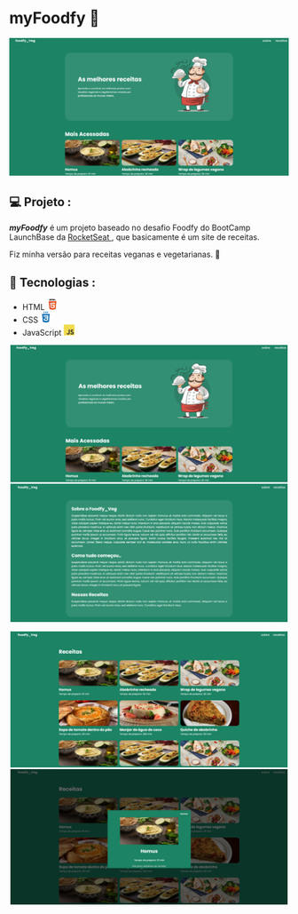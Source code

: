 # myFoodfy 🌱

<img src="src\to-readme\cap1.png" />

## 💻 Projeto : 
_**myFoodfy**_ é um projeto baseado no desafio Foodfy do BootCamp LaunchBase da <a href="https://rocketseat.com.br/">RocketSeat </a>, que basicamente é um site de receitas.

Fiz minha versão para receitas veganas e vegetarianas. 🌱

## 🚀 Tecnologias :   
 * HTML <img src="https://raw.githubusercontent.com/devicons/devicon/master/icons/html5/html5-original-wordmark.svg" width="20" />
 * CSS <img src="https://raw.githubusercontent.com/devicons/devicon/master/icons/css3/css3-plain-wordmark.svg" width="20" />
 * JavaScript <img src="https://raw.githubusercontent.com/devicons/devicon/master/icons/javascript/javascript-original.svg" width="20" />


<p align="center">
    <img src="src\to-readme\cap1.png" width="500px" >
    <img src="src\to-readme\cap2.png" width="500px" >
</p>
<p align="center">
    <img src="src\to-readme\cap3.png" width="500px" >
    <img src="src\to-readme\cap4.png" width="500px" >
</p>
